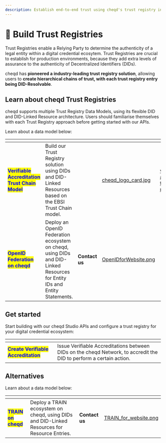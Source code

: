 ```yaml
---
description: Establish end-to-end trust using cheqd's trust registry infrastructure
---
```


# 🤝 Build Trust Registries

Trust Registries enable a Relying Party to determine the authenticity of a legal entity within a digital credential ecosytem. Trust Registries are crucial to establish for production environments, because they add extra levels of assurance to the authenticity of Decentralized Identifiers (DIDs).&#x20;

cheqd has **pioneered a industry-leading trust registry solution**, allowing users to **create hierarchical chains of trust, with each trust registry entry being DID-Resolvable**.

## Learn about cheqd Trust Registries

cheqd supports multiple Trust Registry Data Models, using its flexible DID and DID-Linked Resource architecture. Users should familiarise themselves with each Trust Registry approach before getting started with our APIs.&#x20;

Learn about a data model below:

<table data-card-size="large" data-view="cards"><thead><tr><th></th><th></th><th></th><th data-hidden data-card-cover data-type="files"></th><th data-hidden data-card-target data-type="content-ref"></th></tr></thead><tbody><tr><td><mark style="color:blue;"><strong>Verifiable Accreditation Trust Chain Model</strong></mark></td><td>Build our Trust Registry solution using DIDs and DID-Linked Resources based on the EBSI Trust Chain model.</td><td></td><td><a href="../../.gitbook/assets/cheqd_logo_card.jpg">cheqd_logo_card.jpg</a></td><td><a href="verifiable-accreditation-trust-chain-model.md">verifiable-accreditation-trust-chain-model.md</a></td></tr><tr><td><mark style="color:blue;"><strong>OpenID Federation on cheqd</strong></mark></td><td>Deploy an OpenID Federation ecosystem on cheqd, using DIDs and DID-Linked Resources for Entity IDs and Entity Statements.</td><td><strong>Contact us</strong></td><td><a href="../../.gitbook/assets/OpenIDforWebsite.png">OpenIDforWebsite.png</a></td><td></td></tr></tbody></table>

## Get started

Start building with our cheqd Studio APIs and configure a trust registry for your digital credential ecosystem:

<table data-card-size="large" data-view="cards"><thead><tr><th></th><th></th></tr></thead><tbody><tr><td><mark style="color:blue;"><strong>Create Verifiable Accreditation</strong></mark></td><td>Issue Verifiable Accreditations between DIDs on the cheqd Network, to accredit the DID to perform a certain action.</td></tr></tbody></table>

## Alternatives

Learn about a data model below:

<table data-card-size="large" data-view="cards"><thead><tr><th></th><th></th><th></th><th data-hidden data-card-cover data-type="files"></th></tr></thead><tbody><tr><td><mark style="color:blue;"><strong>TRAIN on cheqd</strong></mark></td><td>Deploy a TRAIN ecosystem on cheqd, using DIDs and DID-Linked Resources for Resource Entries.</td><td><strong>Contact us</strong></td><td><a href="../../.gitbook/assets/TRAIN_for_website.png">TRAIN_for_website.png</a></td></tr></tbody></table>

